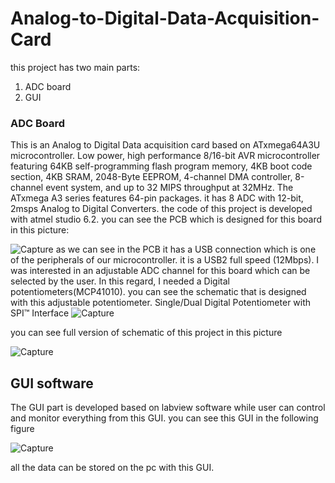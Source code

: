 # Analog-to-Digital-Data-Acquisition-Card
this project has two main parts:
1. ADC board
2. GUI
### ADC Board
This is an Analog to Digital Data acquisition card based on ATxmega64A3U microcontroller. Low power, high performance 8/16-bit AVR microcontroller featuring 64KB self-programming flash program memory, 4KB boot code section, 4KB SRAM, 2048-Byte EEPROM, 4-channel DMA controller, 8-channel event system, and up to 32 MIPS throughput at 32MHz. The ATxmega A3 series features 64-pin packages. it has 8 ADC with 12-bit, 2msps Analog to Digital Converters. the code of this project is developed with atmel studio 6.2. 
you can see the PCB which is designed for this board in this picture:

![Capture](https://user-images.githubusercontent.com/60741325/87361361-54ea4300-c56c-11ea-8c52-4b16cf980244.PNG)
 as we can see in the PCB it has a USB connection which is one of the peripherals of our microcontroller. it is a USB2 full speed (12Mbps). I was interested in an adjustable ADC channel for this board which can be selected by the user. In this regard, I needed a Digital potentiometers(MCP41010). you can see the schematic that is designed with this adjustable potentiometer. Single/Dual Digital Potentiometer with SPI™ Interface
 ![Capture](https://user-images.githubusercontent.com/60741325/87363174-e65bb400-c570-11ea-83bd-db589fdd308e.PNG)
 
 you can see full version of schematic of this project in this picture
 
 ![Capture](https://user-images.githubusercontent.com/60741325/87363971-af869d80-c572-11ea-92b7-6852d3b0ba32.PNG)

 ## GUI software
 The GUI part is developed based on labview software while user can control and monitor everything from this GUI. you can see this GUI in the following figure
 
 ![Capture](https://user-images.githubusercontent.com/60741325/87363676-f32cd780-c571-11ea-89d3-151f3eae458e.PNG)
 
all the data can be stored on the pc with this GUI.
